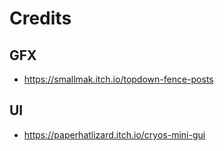 # Credits

## GFX

- https://smallmak.itch.io/topdown-fence-posts

## UI

- https://paperhatlizard.itch.io/cryos-mini-gui
